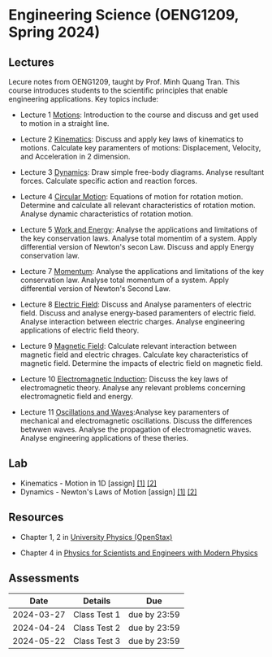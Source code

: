 # Engineering Science (OENG1209, Spring 2024)

## Lectures

Lecure notes from OENG1209, taught by Prof. Minh Quang Tran. This course introduces students to the scientific principles that enable engineering applications. Key topics include:

* Lecture 1 [Motions](./w1-motion1d.md): Introduction to the course and discuss and get used to motion in a straight line.

* Lecture 2 [Kinematics](./w2-motion2d.md): Discuss and apply key laws of kinematics to motions. Calculate key paramenters of motions: Displacement, Velocity, and Acceleration in 2 dimension.

* Lecture 3 [Dynamics](./w3-dynamics.md): Draw simple free-body diagrams. Analyse resultant forces. Calculate specific action and reaction forces.

* Lecture 4 [Circular Motion](circular.md): Equations of motion for rotation motion. Determine and calculate all relevant characteristics of rotation motion. Analyse dynamic characteristics of rotation motion.

* Lecture 5 [Work and Energy](work.md): Analyse the applications and limitations of the key conservation laws. Analyse total momentim of a system. Apply differential version of Newton's secon Law. Discuss and apply Energy conservation law.

* Lecture 7 [Momentum](momentum.md): Analyse the applications and limitations of the key conservation law. Analyse total momentum of a system. Apply differential version of Newton's Second Law.

* Lecture 8 [Electric Field](electric.md): Discuss and Analyse paramenters of electric field. Discuss and analyse energy-based paramenters of electric field. Analyse interaction between electric charges. Analyse engineering applications of electric field theory.

* Lecture 9 [Magnetic Field](magnetic.md): Calculate relevant interaction between magnetic field and electric chrages. Calculate key characteristics of magnetic field. Determine the impacts of electric field on magnetic field.

* Lecture 10 [Electromagnetic Induction](electromagnetic.md): Discuss the key laws of electromagnetic theory. Analyse any relevant problems concerning electromagnetic field and energy.

* Lecture 11 [Oscillations and Waves](oscillations.md):Analyse key paramenters of mechanical and electromagnetic oscillations. Discuss the differences betwwen waves. Analyse the propagation of electromagnetic waves. Analyse engineering applications of these theries.


## Lab

* Kinematics - Motion in 1D \[assign\] [[1]](https://mega.nz/file/yCogBBJK#jdrRs7GpS_5rDYSjG8AOWtA-YFueTtdfPyohmByOmd0) [[2]](https://mega.nz/file/Hf4TWYoK#G7NlMUTmVPqxZqqnuAeD_ts8t5Hs9XlFZfpVPOp7Fu4)
* Dynamics - Newton's Laws of Motion \[assign\] [[1]](https://mega.nz/file/KPgmSRKR#h3xvo33fyEYLXGjty5jDsQZNJi9TbEafDYEO7hrZ5wU) [[2]](https://mega.nz/file/6eZkkDjK#2PZRUROtz5ByElMDxuNRk0jmCNNT77cnnIXy2Y4jPd4)

## Resources

* Chapter 1, 2 in [University Physics (OpenStax)](https://openstax.org/books/university-physics-volume-1/pages/1-introduction)

* Chapter 4 in [Physics for Scientists and Engineers with Modern Physics](https://ebookcentral.proquest.com/lib/rmit/reader.action?docID=4787791&ppg=113)

## Assessments
|  Date      |    Details       |  Due   	|
| ------------- |-------------  | ------- |
|    2024-03-27    |    Class Test 1          | due by 23:59       |
|    2024-04-24    |    Class Test 2          | due by 23:59       |
|    2024-05-22    |    Class Test 3          | due by 23:59       |

